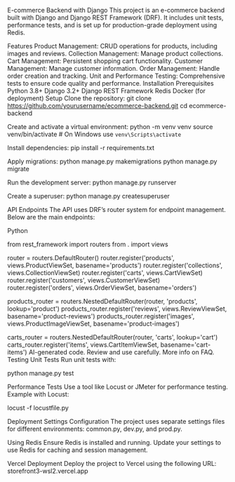 E-commerce Backend with Django
This project is an e-commerce backend built with Django and Django REST Framework (DRF). It includes unit tests, performance tests, and is set up for production-grade deployment using Redis.

Features
Product Management: CRUD operations for products, including images and reviews.
Collection Management: Manage product collections.
Cart Management: Persistent shopping cart functionality.
Customer Management: Manage customer information.
Order Management: Handle order creation and tracking.
Unit and Performance Testing: Comprehensive tests to ensure code quality and performance.
Installation
Prerequisites
Python 3.8+
Django 3.2+
Django REST Framework
Redis
Docker (for deployment)
Setup
Clone the repository:
git clone https://github.com/yourusername/ecommerce-backend.git
cd ecommerce-backend

Create and activate a virtual environment:
python -m venv venv
source venv/bin/activate  # On Windows use `venv\Scripts\activate`

Install dependencies:
pip install -r requirements.txt

Apply migrations:
python manage.py makemigrations
python manage.py migrate

Run the development server:
python manage.py runserver

Create a superuser:
python manage.py createsuperuser

API Endpoints
The API uses DRF’s router system for endpoint management. Below are the main endpoints:

Python

from rest_framework import routers
from . import views

router = routers.DefaultRouter()
router.register('products', views.ProductViewSet, basename='products')
router.register('collections', views.CollectionViewSet)
router.register('carts', views.CartViewSet)
router.register('customers', views.CustomerViewSet)
router.register('orders', views.OrderViewSet, basename='orders')

products_router = routers.NestedDefaultRouter(router, 'products', lookup='product')
products_router.register('reviews', views.ReviewViewSet, basename='product-reviews')
products_router.register('images', views.ProductImageViewSet, basename='product-images')

carts_router = routers.NestedDefaultRouter(router, 'carts', lookup='cart')
carts_router.register('items', views.CartItemViewSet, basename='cart-items')
AI-generated code. Review and use carefully. More info on FAQ.
Testing
Unit Tests
Run unit tests with:

python manage.py test

Performance Tests
Use a tool like Locust or JMeter for performance testing. Example with Locust:

locust -f locustfile.py

Deployment
Settings Configuration
The project uses separate settings files for different environments: common.py, dev.py, and prod.py.

Using Redis
Ensure Redis is installed and running. Update your settings to use Redis for caching and session management.

Vercel Deployment
Deploy the project to Vercel using the following URL: storefront3-wsl2.vercel.app
